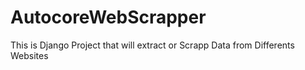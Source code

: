 # AutocoreWebScrapper
This is Django Project that will extract or Scrapp Data from Differents Websites
